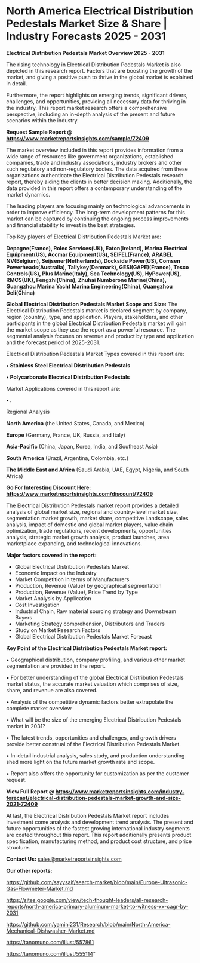 # North America Electrical Distribution Pedestals Market Size & Share | Industry Forecasts 2025 - 2031

<Strong> Electrical Distribution Pedestals Market Overview 2025 - 2031</strong>

The rising technology in Electrical Distribution Pedestals Market is also depicted in this research report. Factors that are boosting the growth of the market, and giving a positive push to thrive in the global market is explained in detail.

Furthermore, the report highlights on emerging trends, significant drivers, challenges, and opportunities, providing all necessary data for thriving in the industry. This report market research offers a comprehensive perspective, including an in-depth analysis of the present and future scenarios within the industry.

<strong>Request Sample Report @ <a href=https://www.marketreportsinsights.com/sample/72409>https://www.marketreportsinsights.com/sample/72409</a></strong>

The market overview included in this report provides information from a wide range of resources like government organizations, established companies, trade and industry associations, industry brokers and other such regulatory and non-regulatory bodies. The data acquired from these organizations authenticate the Electrical Distribution Pedestals research report, thereby aiding the clients in better decision making. Additionally, the data provided in this report offers a contemporary understanding of the market dynamics.

The leading players are focusing mainly on technological advancements in order to improve efficiency. The long-term development patterns for this market can be captured by continuing the ongoing process improvements and financial stability to invest in the best strategies.

Top Key players of Electrical Distribution Pedestals Market are:

<strong>Depagne(France), Rolec Services(UK), Eaton(Ireland), Marina Electrical Equipment(US), Accmar Equipment(US), SEIFEL(France), ARABEL NV(Belgium), Seijsener(Netherlands), Dockside Power(US), Comsen Powerheads(Australia), Tallykey(Denmark), GESI(GAPE)(France), Tesco Controls(US), Plus Marine(Italy), Sea Technology(US), HyPower(US), RMCS(UK), Fengzhi(China), Zhuhai Numberone Marine(China), Guangzhou Marina Yacht Marina Engineering(China), Guangzhou Deli(China)</strong>

<strong><b>Global Electrical Distribution Pedestals Market Scope and Size:</b></strong>
The Electrical Distribution Pedestals market is declared segment by company, region (country), type, and application. Players, stakeholders, and other participants in the global Electrical Distribution Pedestals market will gain the market scope as they use the report as a powerful resource. The segmental analysis focuses on revenue and product by type and application and the forecast period of 2025-2031.

Electrical Distribution Pedestals Market Types covered in this report are:

<strong>• Stainless Steel Electrical Distribution Pedestals

• Polycarbonate Electrical Distribution Pedestals</strong>

Market Applications covered in this report are:

<strong>• .</strong> 

Regional Analysis

<strong>North America</strong> (the United States, Canada, and Mexico)

<strong>Europe</strong> (Germany, France, UK, Russia, and Italy)

<strong>Asia-Pacific</strong> (China, Japan, Korea, India, and Southeast Asia)

<strong>South America</strong> (Brazil, Argentina, Colombia, etc.)

<strong>The Middle East and Africa</strong> (Saudi Arabia, UAE, Egypt, Nigeria, and South Africa)

<strong>Go For Interesting Discount Here: <a href=https://www.marketreportsinsights.com/discount/72409>https://www.marketreportsinsights.com/discount/72409</a></strong>

The Electrical Distribution Pedestals market report provides a detailed analysis of global market size, regional and country-level market size, segmentation market growth, market share, competitive Landscape, sales analysis, impact of domestic and global market players, value chain optimization, trade regulations, recent developments, opportunities analysis, strategic market growth analysis, product launches, area marketplace expanding, and technological innovations.

<strong><b>Major factors covered in the report:</b></strong>
<ul>
  <li>Global Electrical Distribution Pedestals Market </li>
  <li>Economic Impact on the Industry</li>
  <li>Market Competition in terms of Manufacturers</li>
  <li>Production, Revenue (Value) by geographical segmentation</li>
  <li>Production, Revenue (Value), Price Trend by Type</li>
  <li>Market Analysis by Application</li>
  <li>Cost Investigation</li>
  <li>Industrial Chain, Raw material sourcing strategy and Downstream Buyers</li>
  <li>Marketing Strategy comprehension, Distributors and Traders</li>
  <li>Study on Market Research Factors</li>
  <li>Global Electrical Distribution Pedestals Market Forecast</li>
</ul>

<strong><b>Key Point of the Electrical Distribution Pedestals Market report:</b></strong>

• Geographical distribution, company profiling, and various other market segmentation are provided in the report.

• For better understanding of the global Electrical Distribution Pedestals market status, the accurate market valuation which comprises of size, share, and revenue are also covered.

• Analysis of the competitive dynamic factors better extrapolate the complete market overview

• What will be the size of the emerging Electrical Distribution Pedestals market in 2031?

• The latest trends, opportunities and challenges, and growth drivers provide better construal of the Electrical Distribution Pedestals Market.

• In-detail industrial analysis, sales study, and production understanding shed more light on the future market growth rate and scope.

• Report also offers the opportunity for customization as per the customer request.

<strong><b>View Full Report @ <a href=https://www.marketreportsinsights.com/industry-forecast/electrical-distribution-pedestals-market-growth-and-size-2021-72409>https://www.marketreportsinsights.com/industry-forecast/electrical-distribution-pedestals-market-growth-and-size-2021-72409</a></b></strong>


At last, the Electrical Distribution Pedestals Market report includes investment come analysis and development trend analysis. The present and future opportunities of the fastest growing international industry segments are coated throughout this report. This report additionally presents product specification, manufacturing method, and product cost structure, and price structure.

<strong>Contact Us:</strong>
sales@marketreportsinsights.com

<strong>Our other reports:</strong>

<a href=https://github.com/sayysaif/search-market/blob/main/Europe-Ultrasonic-Gas-Flowmeter-Market.md>https://github.com/sayysaif/search-market/blob/main/Europe-Ultrasonic-Gas-Flowmeter-Market.md</a>

<a href=https://sites.google.com/view/tech-thought-leaders/all-research-reports/north-america-primary-aluminum-market-to-witness-xx-cagr-by-2031>https://sites.google.com/view/tech-thought-leaders/all-research-reports/north-america-primary-aluminum-market-to-witness-xx-cagr-by-2031</a>

<a href=https://github.com/yamini231/Research/blob/main/North-America-Mechanical-Dishwasher-Market.md>https://github.com/yamini231/Research/blob/main/North-America-Mechanical-Dishwasher-Market.md</a>

<a href=https://tanomuno.com/illust/557861>https://tanomuno.com/illust/557861</a>

<a href=https://tanomuno.com/illust/555114>https://tanomuno.com/illust/555114</a>"
